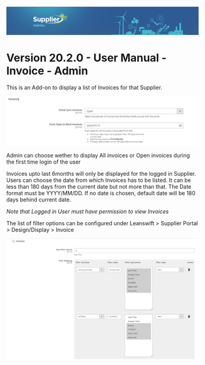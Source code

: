 ![Supplier portal banner](../../../../images/banner-supplier-portal.jpg)

# Version 20.2.0 - User Manual - Invoice - Admin 

This is an Add-on to display a list of Invoices for that Supplier.

<kbd>
<img alt="metrics display" src="../../images/usermanual/invoice-settings.png"> 
</kbd>

Admin can choose wether to display All invoices or Open invoices during the first time login of the user 

Invoices upto last 6months will only be displayed for the logged in Supplier. Users can choose the date from which Invoices has to be listed. It can be less than 180 days from the current date but not more than that.
The Date format must be YYYY/MM/DD. If no date is chosen, default date will be 180 days behind current date.

_Note that Logged in User must have permission to view Invoices_

The list of filter options can be configured under Leanswift > Supplier Portal > Design/Display > Invoice

<kbd>
<img alt="metrics display" src="../../images/usermanual/invoice-filter-settings.png"> 
</kbd>


